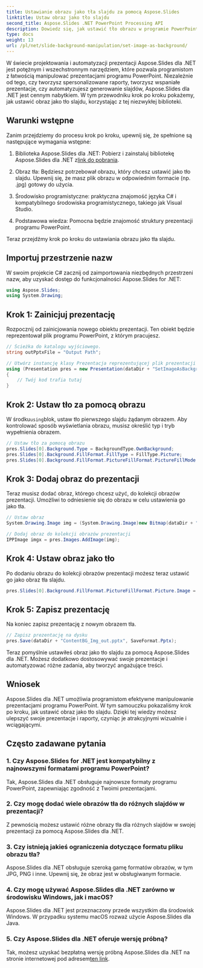 ```yaml
---
title: Ustawianie obrazu jako tła slajdu za pomocą Aspose.Slides
linktitle: Ustaw obraz jako tło slajdu
second_title: Aspose.Slides .NET PowerPoint Processing API
description: Dowiedz się, jak ustawić tło obrazu w programie PowerPoint przy użyciu Aspose.Slides dla .NET. Ulepsz swoje prezentacje z łatwością.
type: docs
weight: 13
url: /pl/net/slide-background-manipulation/set-image-as-background/
---
```


W świecie projektowania i automatyzacji prezentacji Aspose.Slides dla .NET jest potężnym i wszechstronnym narzędziem, które pozwala programistom z łatwością manipulować prezentacjami programu PowerPoint. Niezależnie od tego, czy tworzysz spersonalizowane raporty, tworzysz wspaniałe prezentacje, czy automatyzujesz generowanie slajdów, Aspose.Slides dla .NET jest cennym nabytkiem. W tym przewodniku krok po kroku pokażemy, jak ustawić obraz jako tło slajdu, korzystając z tej niezwykłej biblioteki.

## Warunki wstępne

Zanim przejdziemy do procesu krok po kroku, upewnij się, że spełnione są następujące wymagania wstępne:

1.  Biblioteka Aspose.Slides dla .NET: Pobierz i zainstaluj bibliotekę Aspose.Slides dla .NET z[link do pobrania](https://releases.aspose.com/slides/net/).

2. Obraz tła: Będziesz potrzebował obrazu, który chcesz ustawić jako tło slajdu. Upewnij się, że masz plik obrazu w odpowiednim formacie (np. .jpg) gotowy do użycia.

3. Środowisko programistyczne: praktyczna znajomość języka C# i kompatybilnego środowiska programistycznego, takiego jak Visual Studio.

4. Podstawowa wiedza: Pomocna będzie znajomość struktury prezentacji programu PowerPoint.

Teraz przejdźmy krok po kroku do ustawiania obrazu jako tła slajdu.

## Importuj przestrzenie nazw

W swoim projekcie C# zacznij od zaimportowania niezbędnych przestrzeni nazw, aby uzyskać dostęp do funkcjonalności Aspose.Slides for .NET:

```csharp
using Aspose.Slides;
using System.Drawing;
```

## Krok 1: Zainicjuj prezentację

Rozpocznij od zainicjowania nowego obiektu prezentacji. Ten obiekt będzie reprezentował plik programu PowerPoint, z którym pracujesz.

```csharp
// Ścieżka do katalogu wyjściowego.
string outPptxFile = "Output Path";

// Utwórz instancję klasy Prezentacja reprezentującej plik prezentacji
using (Presentation pres = new Presentation(dataDir + "SetImageAsBackground.pptx"))
{
    // Twój kod trafia tutaj
}
```

## Krok 2: Ustaw tło za pomocą obrazu

 W środku`using`blok, ustaw tło pierwszego slajdu żądanym obrazem. Aby kontrolować sposób wyświetlania obrazu, musisz określić typ i tryb wypełnienia obrazem.

```csharp
// Ustaw tło za pomocą obrazu
pres.Slides[0].Background.Type = BackgroundType.OwnBackground;
pres.Slides[0].Background.FillFormat.FillType = FillType.Picture;
pres.Slides[0].Background.FillFormat.PictureFillFormat.PictureFillMode = PictureFillMode.Stretch;
```

## Krok 3: Dodaj obraz do prezentacji

Teraz musisz dodać obraz, którego chcesz użyć, do kolekcji obrazów prezentacji. Umożliwi to odniesienie się do obrazu w celu ustawienia go jako tła.

```csharp
// Ustaw obraz
System.Drawing.Image img = (System.Drawing.Image)new Bitmap(dataDir + "Tulips.jpg");

// Dodaj obraz do kolekcji obrazów prezentacji
IPPImage imgx = pres.Images.AddImage(img);
```

## Krok 4: Ustaw obraz jako tło

Po dodaniu obrazu do kolekcji obrazów prezentacji możesz teraz ustawić go jako obraz tła slajdu.

```csharp
pres.Slides[0].Background.FillFormat.PictureFillFormat.Picture.Image = imgx;
```

## Krok 5: Zapisz prezentację

Na koniec zapisz prezentację z nowym obrazem tła.

```csharp
// Zapisz prezentację na dysku
pres.Save(dataDir + "ContentBG_Img_out.pptx", SaveFormat.Pptx);
```

Teraz pomyślnie ustawiłeś obraz jako tło slajdu za pomocą Aspose.Slides dla .NET. Możesz dodatkowo dostosowywać swoje prezentacje i automatyzować różne zadania, aby tworzyć angażujące treści.

## Wniosek

Aspose.Slides dla .NET umożliwia programistom efektywne manipulowanie prezentacjami programu PowerPoint. W tym samouczku pokazaliśmy krok po kroku, jak ustawić obraz jako tło slajdu. Dzięki tej wiedzy możesz ulepszyć swoje prezentacje i raporty, czyniąc je atrakcyjnymi wizualnie i wciągającymi.

## Często zadawane pytania

### 1. Czy Aspose.Slides for .NET jest kompatybilny z najnowszymi formatami programu PowerPoint?

Tak, Aspose.Slides dla .NET obsługuje najnowsze formaty programu PowerPoint, zapewniając zgodność z Twoimi prezentacjami.

### 2. Czy mogę dodać wiele obrazów tła do różnych slajdów w prezentacji?

Z pewnością możesz ustawić różne obrazy tła dla różnych slajdów w swojej prezentacji za pomocą Aspose.Slides dla .NET.

### 3. Czy istnieją jakieś ograniczenia dotyczące formatu pliku obrazu tła?

Aspose.Slides dla .NET obsługuje szeroką gamę formatów obrazów, w tym JPG, PNG i inne. Upewnij się, że obraz jest w obsługiwanym formacie.

### 4. Czy mogę używać Aspose.Slides dla .NET zarówno w środowisku Windows, jak i macOS?

Aspose.Slides dla .NET jest przeznaczony przede wszystkim dla środowisk Windows. W przypadku systemu macOS rozważ użycie Aspose.Slides dla Java.

### 5. Czy Aspose.Slides dla .NET oferuje wersję próbną?

 Tak, możesz uzyskać bezpłatną wersję próbną Aspose.Slides dla .NET na stronie internetowej pod adresem[ten link](https://releases.aspose.com/).